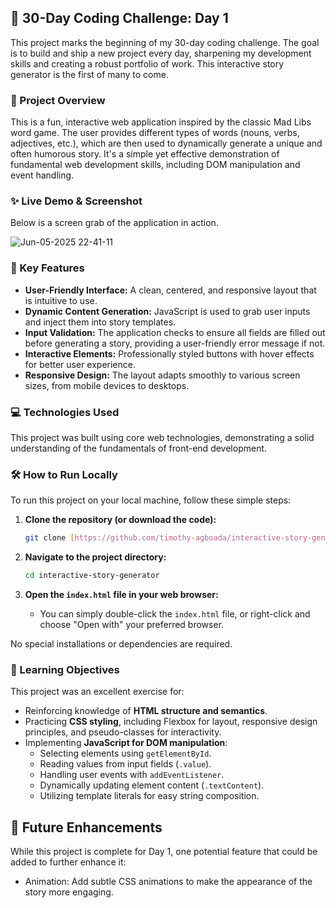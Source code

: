 ## 🚀 30-Day Coding Challenge: Day 1
This project marks the beginning of my 30-day coding challenge. The goal is to build and ship a new project every day, sharpening my development skills and creating a robust portfolio of work. This interactive story generator is the first of many to come.

### 📖 Project Overview
This is a fun, interactive web application inspired by the classic Mad Libs word game. The user provides different types of words (nouns, verbs, adjectives, etc.), which are then used to dynamically generate a unique and often humorous story. It's a simple yet effective demonstration of fundamental web development skills, including DOM manipulation and event handling.

### ✨ Live Demo & Screenshot
Below is a screen grab of the application in action.

![Jun-05-2025 22-41-11](https://github.com/user-attachments/assets/d0c2c752-1227-47f4-9380-e00d663ea666)


### 🌟 Key Features
* **User-Friendly Interface:** A clean, centered, and responsive layout that is intuitive to use.
* **Dynamic Content Generation:** JavaScript is used to grab user inputs and inject them into story templates.
* **Input Validation:** The application checks to ensure all fields are filled out before generating a story, providing a user-friendly error message if not.
* **Interactive Elements:** Professionally styled buttons with hover effects for better user experience.
* **Responsive Design:** The layout adapts smoothly to various screen sizes, from mobile devices to desktops.

### 💻 Technologies Used
This project was built using core web technologies, demonstrating a solid understanding of the fundamentals of front-end development.

### 🛠️ How to Run Locally
To run this project on your local machine, follow these simple steps:

1.  **Clone the repository (or download the code):**
    ```bash
    git clone [https://github.com/timothy-agboada/interactive-story-generator.git](https://github.com/timothy-agboada/interactive-story-generator.git)
    ```

2.  **Navigate to the project directory:**
    ```bash
    cd interactive-story-generator
    ```

3.  **Open the `index.html` file in your web browser:**
    * You can simply double-click the `index.html` file, or right-click and choose "Open with" your preferred browser.

No special installations or dependencies are required.

### 🎯 Learning Objectives
This project was an excellent exercise for:

* Reinforcing knowledge of **HTML structure and semantics**.
* Practicing **CSS styling**, including Flexbox for layout, responsive design principles, and pseudo-classes for interactivity.
* Implementing **JavaScript for DOM manipulation**:
    * Selecting elements using `getElementById`.
    * Reading values from input fields (`.value`).
    * Handling user events with `addEventListener`.
    * Dynamically updating element content (`.textContent`).
    * Utilizing template literals for easy string composition.

## 🌱 Future Enhancements
While this project is complete for Day 1, one potential feature that could be added to further enhance it:

* Animation: Add subtle CSS animations to make the appearance of the story more engaging.
